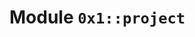 
<a name="0x1_project"></a>

# Module `0x1::project`





<pre><code></code></pre>


[move-book]: https://move-language.github.io/move/introduction.html
